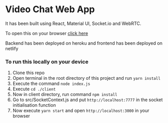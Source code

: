 # Video Chat Web App

It has been built using React, Material UI, Socket.io and WebRTC.

To open this on your browser [click here](https://monumental-praline-15f609.netlify.app/)

Backend has been deployed on heroku and frontend has been deployed on netlify

### To run this locally on your device

1. Clone this repo 
2. Open terminal in the root directory of this project and run `yarn install`
3. Execute the command `node index.js` 
4. Execute `cd ./client`
5. Now in client directory, run command `npm install`
6. Go to src/SocketContext.js and put `http://localhost:7777` in the socket initialisation function
7. Now execute `yarn start` and open `http://localhost:3000` in your browser
